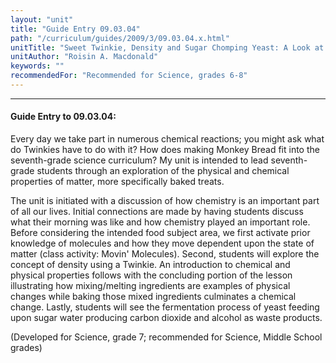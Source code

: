 ```yaml
---
layout: "unit"
title: "Guide Entry 09.03.04"
path: "/curriculum/guides/2009/3/09.03.04.x.html"
unitTitle: "Sweet Twinkie, Density and Sugar Chomping Yeast: A Look at Physical and Chemical Reactions in the Kitchen"
unitAuthor: "Roisin A. Macdonald"
keywords: ""
recommendedFor: "Recommended for Science, grades 6-8"
---
```

<body>
<hr/>
<h4>
Guide Entry to 09.03.04:
</h4>
<p>Every day we take part in numerous chemical reactions; you might ask what do Twinkies have to do with it? How does making Monkey Bread fit into the seventh-grade science curriculum? My unit is intended to lead seventh-grade students through an exploration of the physical and chemical properties of matter, more specifically baked treats.</p>
<p>
The unit is initiated with a discussion of how chemistry is an important part of all our lives. Initial connections are made by having students discuss what their morning was like and how chemistry played an important role.  Before considering the intended food subject area, we first activate prior knowledge of molecules and how they move dependent upon the state of matter (class activity: Movin' Molecules). Second, students will explore the concept of density using a Twinkie. An introduction to chemical and physical properties follows with the concluding portion of the lesson illustrating how mixing/melting ingredients are examples of physical changes while baking those mixed ingredients culminates a chemical change. Lastly, students will see the fermentation process of yeast feeding upon sugar water producing carbon dioxide and alcohol as waste products.
</p>
<p>
(Developed for Science, grade 7; recommended for Science, Middle School grades)
</p>
</body>

